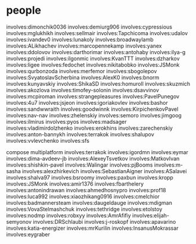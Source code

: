 


# people

involves:dimonchik0036
involves:demiurg906
involves:cypressious
involves:mglukhikh
involves:sellmair
involves:Tapchicoma
involves:udalov
involves:ivandev0
involves:lunakoly
involves:broadwaylamb
involves:ALikhachev
involves:marcopennekamp
involves:yanex
involves:ddolovov
involves:darthorimar
involves:antohaby
involves:ilya-g
involves:projedi
involves:ilgonmic
involves:KvanTTT
involves:dzharkov
involves:ligee
involves:fedochet
involves:nikitabobko
involves:JSMonk
involves:qurbonzoda
involves:merfemor
involves:sbogolepov
involves:SvyatoslavScherbina
involves:AlexK0
involves:bnorm
involves:kunyavskiy
involves:ShikaSD
involves:homuroll
involves:skuzmich
involves:akozlova
involves:timofey-solonin
involves:dsavvinov
involves:mcpiroman
involves:strangepleasures
involves:PavelPunegov
involves:4u7
involves:jsjeon
involves:igoriakovlev
involves:bashor
involves:sandwwraith
involves:goodwinnk
involves:KirpichenkovPavel
involves:nav-nav
involves:zhelenskiy
involves:semoro
involves:jimgoog
involves:ilmirus
involves:pyos
involves:madsager
involves:vladimirdolzhenko
involves:erokhins
involves:zarechenskiy
involves:anton-bannykh
involves:terrakok
involves:shalupov
involves:vvlevchenko
involves:sfs

compose multiplatform
involves:terrakok
involves:igordmn
involves:eymar
involves:dima-avdeev-jb
involves:AlexeyTsvetkov
involves:MatkovIvan
involves:shishkin-pavel
involves:Walingar
involves:pjBooms
involves:m-sasha
involves:alexzhirkevich
involves:SebastianAigner
involves:ASalavei
involves:shalva97
involves:bsroomy
involves:paxbun
involves:kropp
involves:JSMonk
involves:amir1376
involves:fbarthelery
involves:antonindrawan
involves:ahmedhosnypro
involves:prof18
involves:luca992
involves:xiaozhikang0916
involves:cmelchior
involves:badmannersteam
involves:daugeldauge
involves:mdigman
involves:VovaStelmashchuk
involves:tethridge
involves:etolstoy
involves:nodmp
involves:robxyy
involves:AmrAfifiy
involves:elijah-semyonov
involves:DRSchlaubi
involves:j-roskopf
involves:apavarino
involves:katia-energizer
involves:mrKurilin
involves:InsanusMokrassar
involves:eygraber
